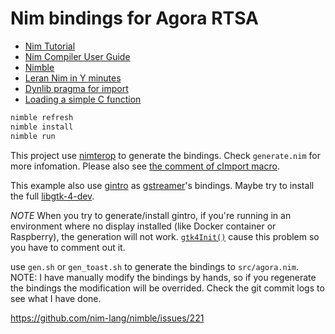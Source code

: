 # Nim bindings for Agora RTSA

- [Nim Tutorial ](https://nim-lang.org/docs/tut1.html)
- [Nim Compiler User Guide](https://nim-lang.org/docs/nimc.html)
- [Nimble](https://github.com/nim-lang/nimble)
- [Leran Nim in Y minutes](https://learnxinyminutes.com/docs/nim/)
- [Dynlib pragma for import](https://nim-lang.org/docs/manual.html#foreign-function-interface-dynlib-pragma-for-import)
- [Loading a simple C function](https://nim-lang.org/docs/dynlib.html#examples-loading-a-simple-c-function)

```bash
nimble refresh
nimble install
nimble run
```

This project use [nimterop](https://github.com/nimterop/nimterop) to generate the bindings.
Check `generate.nim` for more infomation. Please also see [the comment of cImport macro](https://github.com/nimterop/nimterop/blob/bf088be9e925fb16d664d092afad4ab6019a78c7/nimterop/cimport.nim#L652-L703).

This example also use [gintro](https://github.com/StefanSalewski/gintro) as [gstreamer](https://gstreamer.freedesktop.org)'s bindings.
Maybe try to install the full [libgtk-4-dev](https://packages.debian.org/unstable/libgtk-4-dev).

*NOTE* When you try to generate/install gintro, if you're running in an
environment where no display installed (like Docker container or Raspberry),
the generation will not work.
[`gtk4Init()`](https://github.com/StefanSalewski/gintro/blob/0a6bbb59ebbae5da0d53009b2dcc7ced46b3b9d0/tests/gen.nim#L184)
cause this problem so you have to comment out it.

use `gen.sh` or `gen_toast.sh` to generate the bindings to `src/agora.nim`.
NOTE: I have manually modify the bindings by hands, so if you regenerate the bindings
the modification will be overrided. Check the git commit logs to see what I have done.

https://github.com/nim-lang/nimble/issues/221
